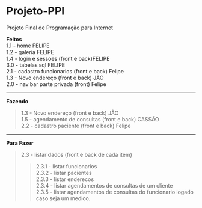 # Projeto-PPI
Projeto Final de Programação para Internet

**Feitos** \
1.1 - home FELIPE \
1.2 - galeria FELIPE\
1.4 - login e sessoes (front e back)FELIPE \
3.0 - tabelas sql FELIPE\
2.1 - cadastro funcionarios (front e back) Felipe\
1.3 - Novo endereço (front e back) JÃO \
2.0 - nav bar parte privada (front) Felipe

-------------------------------------
**Fazendo**
>1.3 - Novo endereço (front e back) JÃO\
>1.5 - agendamento de consultas (front e back) CASSÃO\
>2.2 - cadastro paciente (front e back) Felipe

-------------------------------------
**Para Fazer**
>2.3 - listar dados (front e back de cada item)
  >>2.3.1 - listar funcionarios\
  >>2.3.2 - listar pacientes \
  >>2.3.3 - listar enderecos \
  >>2.3.4 - listar agendamentos de consultas de um cliente\
  >>2.3.5 - listar agendamentos de consultas do funcionario logado caso seja um medico. 

